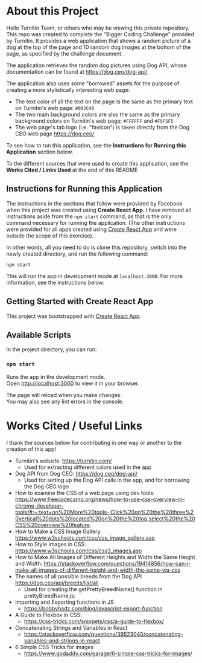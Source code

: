 # About this Project

Hello Turnitin Team, or others who may be viewing this private repository. This repo was created to complete the "Bigger Coding Challenge" provided by Turnitin. It provides a web application that shows a random picture of a dog at the top of the page and 10 random dog images at the bottom of the page, as specified by the challenge document.

The application retrieves the random dog pictures using Dog API, whose documentation can be found at https://dog.ceo/dog-api/

The application also uses some "borrowed" assets for the purpose of creating a more stylistically interesting web page:
- The text color of all the text on the page is the same as the primary text on Turnitin's web page: `#003C46` 
- The two main background colors are also the same as the primary background colors on Turnitin's web page: `#FFFFFF` and `#F5F5F5`
- The web page's tab logo (i.e. "favicon") is taken directly from the Dog CEO web page https://dog.ceo/

To see how to run this application, see the **Instructions for Running this Application** section below.

To the different sources that were used to create this application, see the **Works Cited / Links Used** at the end of this README

## Instructions for Running this Application 

The instructions in the sections that follow were provided by Facebook when this project was created using **Create React App**. I have removed all instructions aside from the `npm start` command, as that is the only command necessary for running the application. (The other instructions were provided for all apps created using [Create React App](https://github.com/facebook/create-react-app) and were outside the scope of this exercise). 

In other words, all you need to do is clone this repository, switch into the newly created directory, and run the following command:

`npm start`

This will run the app in development mode at `localhost:3000`. For more information, see the instructions below:

## Getting Started with Create React App

This project was bootstrapped with [Create React App](https://github.com/facebook/create-react-app).

## Available Scripts

In the project directory, you can run:

### `npm start`

Runs the app in the development mode.\
Open [http://localhost:3000](http://localhost:3000) to view it in your browser.

The page will reload when you make changes.\
You may also see any lint errors in the console.

# Works Cited / Useful Links

I thank the sources below for contributing in one way or another to the creation of this app!

- Turnitin's website: https://turnitin.com/
   - Used for extracting different colors used in the app
- Dog API from Dog CEO: https://dog.ceo/dog-api/
   - Used for setting up the Dog API calls in the app, and for borrowing the Dog CEO logo
- How to examine the CSS of a web page using dev tools: https://www.freecodecamp.org/news/how-to-use-css-overview-in-chrome-developer-tools/#:~:text=on%20More%20tools-,Click%20on%20the%20three%20vertical%20dots%20located%20on%20the%20top,select%20the%20CSS%20overview%20feature.
- How to Make a CSS Image Gallery: https://www.w3schools.com/css/css_image_gallery.asp
- How to Style Images in CSS: https://www.w3schools.com/css/css3_images.asp
- How to Make All Images of Different Heights and Width the Same Height and Width: https://stackoverflow.com/questions/19414856/how-can-i-make-all-images-of-different-height-and-width-the-same-via-css
- The names of all possible breeds from the Dog API https://dog.ceo/api/breeds/list/all
   - Used for creating the getPrettyBreedName() function in prettyBreedName.js:
- Importing and Exporting functions in JS
   - https://bobbyhadz.com/blog/javascript-export-function
- A Guide to Flexbox in CSS:
   - https://css-tricks.com/snippets/css/a-guide-to-flexbox/
- Concatenating Strings and Variables in React
   - https://stackoverflow.com/questions/39523040/concatenating-variables-and-strings-in-react
- 6 Simple CSS Tricks for images
   - https://www.godaddy.com/garage/6-simple-css-tricks-for-images/

